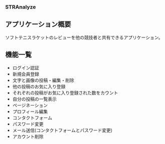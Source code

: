 ### STRAnalyze
## アプリケーション概要
ソフトテニスラケットのレビューを他の競技者と共有できるアプリケーション。

## 機能一覧
- ログイン認証               
- 新規会員登録
- 文字と画像の投稿・編集・削除
- 他の投稿のお気に入り登録
- それぞれの投稿がお気に入り登録された数をカウント
- 自分の投稿の一覧表示
- ページネーション
- プロフィール編集
- コンタクトフォーム
- パスワード変更
- メール送信(コンタクトフォームとパスワード変更)
- アカウント削除

